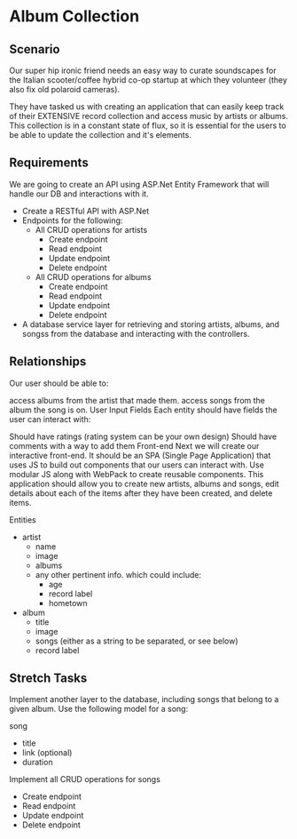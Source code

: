 # Album Collection
## Scenario
Our super hip ironic friend needs an easy way to curate soundscapes for the Italian scooter/coffee hybrid co-op startup at which they volunteer (they also fix old polaroid cameras).

They have tasked us with creating an application that can easily keep track of their EXTENSIVE record collection and access music by artists or albums. This collection is in a constant state of flux, so it is essential for the users to be able to update the collection and it's elements.

## Requirements
We are going to create an API using ASP.Net Entity Framework that will handle our DB and interactions with it.
- Create a RESTful API with ASP.Net
- Endpoints for the following:
   - All CRUD operations for artists
      - Create endpoint
      - Read endpoint
      - Update endpoint
      - Delete endpoint
   - All CRUD operations for albums
      - Create endpoint
      - Read endpoint
      - Update endpoint
      - Delete endpoint
- A database service layer for retrieving and storing artists, albums, and songss from the database and interacting with the controllers.

## Relationships
Our user should be able to:

access albums from the artist that made them.
access songs from the album the song is on.
User Input Fields
Each entity should have fields the user can interact with:

Should have ratings (rating system can be your own design)
Should have comments with a way to add them
Front-end
Next we will create our interactive front-end. It should be an SPA (Single Page Application) that uses JS to build out components that our users can interact with. Use modular JS along with WebPack to create reusable components. This application should allow you to create new artists, albums and songs, edit details about each of the items after they have been created, and delete items.

Entities
- artist
   - name
   - image
   - albums
   - any other pertinent info. which could include:
      - age
      - record label
      - hometown
- album
   - title
   - image
   - songs (either as a string to be separated, or see below)
   - record label

## Stretch Tasks
Implement another layer to the database, including songs that belong to a given album. Use the following model for a song:

song
- title
- link (optional)
- duration

Implement all CRUD operations for songs
- Create endpoint
- Read endpoint
- Update endpoint
- Delete endpoint
